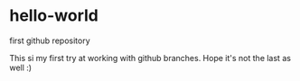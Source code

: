 # hello-world
first github repository

This si my first try at working with github branches.
Hope it's not the last as well :)
